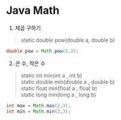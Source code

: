 # Java Math

1. 제곱 구하기
> static double	pow​(double a, double b)
```java
double pow = Math.pow(2,2);
```

2. 큰 수, 작은 수

> static int min(int a , int b)  
> static double min(double a , double b)  
> static float min(float a , float b)  
> static long min(long a , long b)  
```java
int max = Math.max(2,3);
int min = Math.min(2,3);
```